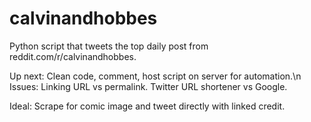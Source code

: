 # calvinandhobbes
Python script that tweets the top daily post from reddit.com/r/calvinandhobbes.

Up next: Clean code, comment, host script on server for automation.\n
Issues: Linking URL vs permalink. Twitter URL shortener vs Google.

Ideal: Scrape for comic image and tweet directly with linked credit.
